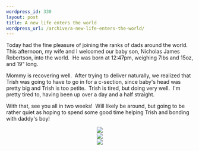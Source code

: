 ```yaml
--- 
wordpress_id: 330
layout: post
title: A new life enters the world
wordpress_url: /archive/a-new-life-enters-the-world/
---
```


<p>Today had the fine pleasure of joining the ranks of dads around the world.&nbsp; This afternoon, my wife and I welcomed our baby son, Nicholas James Robertson, into the world.&nbsp; He was born at 12:47pm, weighing 7lbs and 15oz, and 19&quot; long.</p> <p>Mommy is recovering well.&nbsp; After trying to deliver naturally, we realized that Trish was going to have to go in for a c-section, since baby&#39;s head was pretty big and Trish is too petite.&nbsp; Trish is tired, but doing very well.&nbsp; I&#39;m pretty tired to, having been up over a day and a half straight.</p> <p>With that, see you all in two weeks!&nbsp; Will likely be around, but going to be rather quiet as hoping to spend some good time helping Trish and bonding with daddy&#39;s boy!</p> <div align="center"><a href='http://static.flickr.com/1025/1450655867_99acc0a4ec_b.jpg' title='Nicholas sleeping with mommy' details='http://www.flickr.com/photos/99026274@N00/1450655867/' detailsText='Flickr page' rel='lightbox[baby1st]'><img src='http://static.flickr.com/1025/1450655867_99acc0a4ec.jpg' border='0' class=''></a></div> <div align="center"><a href='http://static.flickr.com/1419/1451511190_c131aea80e_b.jpg' title='One-two punch!' details='http://www.flickr.com/photos/99026274@N00/1451511190/' detailsText='Flickr page' rel='lightbox[baby1st]'><img src='http://static.flickr.com/1419/1451511190_c131aea80e_m.jpg' border='0' class=''></a></div> <div align="center"><a href='http://static.flickr.com/1251/1451510688_31476c9878_b.jpg' title='A tired, but happy dad' details='http://www.flickr.com/photos/99026274@N00/1451510688/' detailsText='Flickr page' rel='lightbox[baby1st]'><img src='http://static.flickr.com/1251/1451510688_31476c9878_m.jpg' border='0' class=''></a></div>
         
